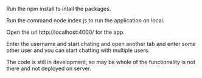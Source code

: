 Run the npm install to intall the packages.

Run the command node index.js to run the application on local.

Open the url http://localhost:4000/ for the app.

Enter the username and start chating and open another tab and enter some other user and you can start chatting with multiple users.

The code is still in development, so may be whole of the functionality is not there and not deployed on server.